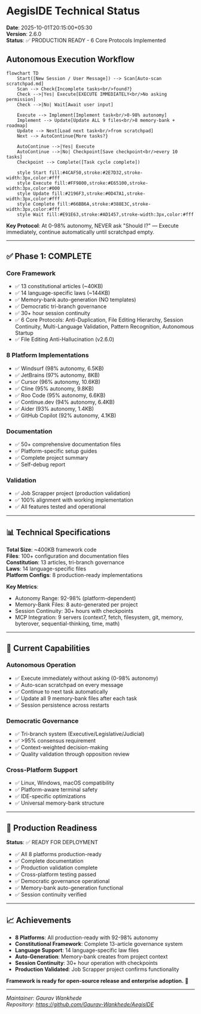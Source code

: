 # AegisIDE Technical Status

**Date**: 2025-10-01T20:15:00+05:30  
**Version**: 2.6.0  
**Status**: ✅ PRODUCTION READY - 6 Core Protocols Implemented

## Autonomous Execution Workflow

```mermaid
flowchart TD
    Start([New Session / User Message]) --> Scan[Auto-scan scratchpad.md]
    Scan --> Check{Incomplete tasks<br/>found?}
    Check -->|Yes| Execute[EXECUTE IMMEDIATELY<br/>No asking permission]
    Check -->|No| Wait[Await user input]
    
    Execute --> Implement[Implement task<br/>0-98% autonomy]
    Implement --> Update[Update ALL 9 files<br/>8 memory-bank + roadmap]
    Update --> Next[Load next task<br/>from scratchpad]
    Next --> AutoContinue{More tasks?}
    
    AutoContinue -->|Yes| Execute
    AutoContinue -->|No| Checkpoint[Save checkpoint<br/>every 10 tasks]
    Checkpoint --> Complete([Task cycle complete])
    
    style Start fill:#4CAF50,stroke:#2E7D32,stroke-width:3px,color:#fff
    style Execute fill:#FF9800,stroke:#E65100,stroke-width:3px,color:#000
    style Update fill:#2196F3,stroke:#0D47A1,stroke-width:3px,color:#fff
    style Complete fill:#66BB6A,stroke:#388E3C,stroke-width:3px,color:#fff
    style Wait fill:#E91E63,stroke:#AD1457,stroke-width:3px,color:#fff
```

**Key Protocol**: At 0-98% autonomy, NEVER ask "Should I?" — Execute immediately, continue automatically until scratchpad empty.

---

## ✅ Phase 1: COMPLETE

### Core Framework
- ✅ 13 constitutional articles (~40KB)
- ✅ 14 language-specific laws (~144KB)
- ✅ Memory-bank auto-generation (NO templates)
- ✅ Democratic tri-branch governance
- ✅ 30+ hour session continuity
- ✅ 6 Core Protocols: Anti-Duplication, File Editing Hierarchy, Session Continuity, Multi-Language Validation, Pattern Recognition, Autonomous Startup
- ✅ File Editing Anti-Hallucination (v2.6.0)

### 8 Platform Implementations
- ✅ Windsurf (98% autonomy, 6.5KB)
- ✅ JetBrains (97% autonomy, 8KB)
- ✅ Cursor (96% autonomy, 10.6KB)
- ✅ Cline (95% autonomy, 9.8KB)
- ✅ Roo Code (95% autonomy, 6.6KB)
- ✅ Continue.dev (94% autonomy, 6.4KB)
- ✅ Aider (93% autonomy, 1.4KB)
- ✅ GitHub Copilot (92% autonomy, 4.1KB)

### Documentation
- ✅ 50+ comprehensive documentation files
- ✅ Platform-specific setup guides
- ✅ Complete project summary
- ✅ Self-debug report

### Validation
- ✅ Job Scrapper project (production validation)
- ✅ 100% alignment with working implementation
- ✅ All features tested and operational

---

## 📊 Technical Specifications

**Total Size**: ~400KB framework code  
**Files**: 100+ configuration and documentation files  
**Constitution**: 13 articles, tri-branch governance  
**Laws**: 14 language-specific files  
**Platform Configs**: 8 production-ready implementations  

**Key Metrics**:
- Autonomy Range: 92-98% (platform-dependent)
- Memory-Bank Files: 8 auto-generated per project
- Session Continuity: 30+ hours with checkpoints
- MCP Integration: 9 servers (context7, fetch, filesystem, git, memory, byterover, sequential-thinking, time, math)

---

## 🎯 Current Capabilities

### Autonomous Operation
- ✅ Execute immediately without asking (0-98% autonomy)
- ✅ Auto-scan scratchpad on every message
- ✅ Continue to next task automatically
- ✅ Update all 9 memory-bank files after each task
- ✅ Session persistence across restarts

### Democratic Governance
- ✅ Tri-branch system (Executive/Legislative/Judicial)
- ✅ >95% consensus requirement
- ✅ Context-weighted decision-making
- ✅ Quality validation through opposition review

### Cross-Platform Support
- ✅ Linux, Windows, macOS compatibility
- ✅ Platform-aware terminal safety
- ✅ IDE-specific optimizations
- ✅ Universal memory-bank structure

---

## 🚀 Production Readiness

**Status**: ✅ READY FOR DEPLOYMENT

- ✅ All 8 platforms production-ready
- ✅ Complete documentation
- ✅ Production validation complete
- ✅ Cross-platform testing passed
- ✅ Democratic governance operational
- ✅ Memory-bank auto-generation functional
- ✅ Session continuity verified

---

## 📈 Achievements

- **8 Platforms**: All production-ready with 92-98% autonomy
- **Constitutional Framework**: Complete 13-article governance system
- **Language Support**: 14 language-specific law files
- **Auto-Generation**: Memory-bank creates from project context
- **Session Continuity**: 30+ hour operation with checkpoints
- **Production Validated**: Job Scrapper project confirms functionality

**Framework is ready for open-source release and enterprise adoption.** 🎯

---

*Maintainer: Gaurav Wankhede*  
*Repository: https://github.com/Gaurav-Wankhede/AegisIDE*
